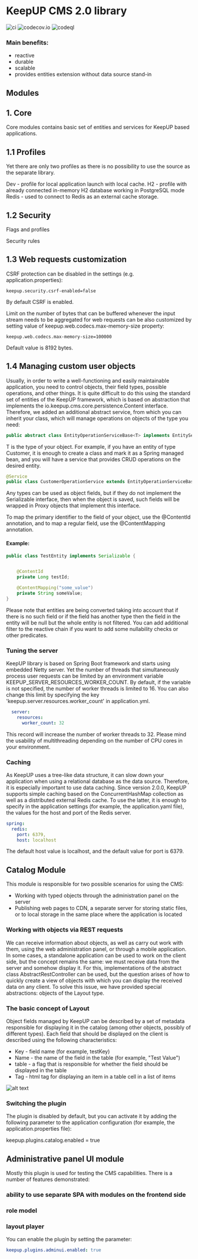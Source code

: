 # KeepUP CMS 2.0 library

![ci](https://github.com/FedorSergeev/keepup/actions/workflows/gradle.yml/badge.svg?branch=develop)
![codecov.io](https://codecov.io/gh/FedorSergeev/keepup/coverage.svg?branch=develop)
![codeql](https://github.com/FedorSergeev/keepup/actions/workflows/codeql-analysis.yml/badge.svg?branch=develop)

### Main benefits:

* reactive
* durable
* scalable
* provides entities extension without data source stand-in

## Modules

## 1. Core

Core modules contains basic set of entities and services for KeepUP based applications.

## 1.1 Profiles

Yet there are only two profiles as there is no possibility to use the source as the separate library.

Dev - profile for local application launch with local cache.
H2 - profile with already connected in-memory H2 database working in PostgreSQL mode
Redis - used to connect to Redis as an external cache storage.

## 1.2 Security

Flags and profiles

Security rules

## 1.3 Web requests customization

CSRF protection can be disabled in the settings (e.g. application.properties):

```
keepup.security.csrf-enabled=false
```

By default CSRF is enabled.

Limit on the number of bytes that can be buffered whenever the input stream needs to be aggregated for web requests can 
be also customized by setting value of keepup.web.codecs.max-memory-size property:

```
keepup.web.codecs.max-memory-size=100000
```

Default value is 8192 bytes.

## 1.4 Managing custom user objects

Usually, in order to write a well-functioning and easily maintainable application, you need to control objects, their field types, possible operations, and other things. It is quite difficult to do this using the standard set of entities of the KeepUP framework, which is based on abstraction that implements the io.keepup.cms.core.persistence.Content interface. Therefore, we added an additional abstract service, from which you can inherit your class, which will manage operations on objects of the type you need:

```Java
public abstract class EntityOperationServiceBase<T> implements EntityService<T>`
```
        
T is the type of your object. For example, if you have an entity of type Customer, it is enough to create a class and mark it as a Spring managed bean, and you will have a service that provides CRUD operations on the desired entity.

```Java
@Service
public class CustomerOperationService extends EntityOperationServiceBase<Customer> {}
```

Any types can be used as object fields, but if they do not implement the Serializable interface, then when the object is saved, such fields will be wrapped in Proxy objects that implement this interface.

To map the primary identifier to the field of your object, use the @ContentId annotation, and to map a regular field, use the @ContentMapping annotation.

#### Example:

```Java
public class TestEntity implements Serializable {


    @ContentId
    private Long testId;

    @ContentMapping("some_value")
    private String someValue;
}
```

Please note that entities are being converted taking into account that if there is no such field or if the field has another type then the field in the entity will be null but the whole entity is not filtered. You can add additional filter to the reactive chain if you want to add some nullability checks or other predicates.

### Tuning the server

KeepUP library is based on Spring Boot framework and starts using embedded Netty server. Yet the number of threads that simultaneously process user requests can be limited by an environment variable KEEPUP_SERVER_RESOURCES_WORKER_COUNT. By default, if the variable is not specified, the number of worker threads is limited to 16. You can also change this limit by specifying the key 'keepup.server.resources.worker_count' in application.yml.

```YAML
  server:
    resources:
      worker_count: 32
```

This record will increase the number of worker threads to 32. Please mind the usability of multithreading depending on the number of CPU cores in your environment.

### Caching

As KeepUP uses a tree-like data structure, it can slow down your application when using a relational database as the data source. 
Therefore, it is especially important to use data caching. Since version 2.0.0, KeepUP supports simple caching based on 
the ConcurrentHashMap collection as well as a distributed external Redis cache. To use the latter, it is enough to specify 
in the application settings (for example, the application.yaml file), the values for the host and port of the Redis server.

```YAML
spring:
  redis:
    port: 6379,
    host: localhost
```

The default host value is localhost, and the default value for port is 6379. 

## Catalog Module

This module is responsible for two possible scenarios for using the CMS:
* Working with typed objects through the administration panel on the server
* Publishing web pages to CDN, a separate server for storing static files, or to local storage in the same place where the application is located

### Working with objects via REST requests

We can receive information about objects, as well as carry out work with them, using the web administration panel, or through a mobile application. In some cases, a standalone application can be used to work on the client side, but the concept remains the same: we must receive data from the server and somehow display it. For this, implementations of the abstract class AbstractRestController can be used, but the question arises of how to quickly create a view of objects with which you can display the received data on any client. To solve this issue, we have provided special abstractions: objects of the Layout type.

### The basic concept of Layout

Object fields managed by KeepUP can be described by a set of metadata responsible for displaying it in the catalog (among other objects, possibly of different types). Each field that should be displayed on the client is described using the following characteristics:

* Key - field name (for example, testKey)
* Name - the name of the field in the table (for example, "Test Value")
* table - a flag that is responsible for whether the field should be displayed in the table
* Tag - html tag for displaying an item in a table cell in a list of items

![alt text](catalogEntityMapping.png "Entity and view mapping at front side")

### Switching the plugin

The plugin is disabled by default, but you can activate it by adding the following parameter to the application configuration (for example, the application.properties file):

keepup.plugins.catalog.enabled = true

## Administrative panel UI module

Mostly this plugin is used for testing the CMS capabilities. There is a number of features demonstrated:

### ability to use separate SPA with modules on the frontend side
### role model
### layout player

You can enable the plugin by setting the parameter:

```YAML
keepup.plugins.adminui.enabled: true
```
